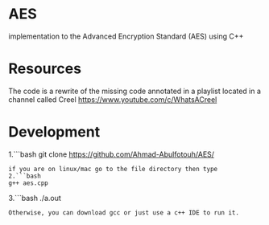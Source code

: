 # AES
implementation to the Advanced Encryption Standard (AES) using C++

# Resources
The code is a rewrite of the missing code annotated in a playlist located in a channel called Creel https://www.youtube.com/c/WhatsACreel

# Development
1.```bash
git clone https://github.com/Ahmad-Abulfotouh/AES/
```
if you are on linux/mac go to the file directory then type
2.```bash
g++ aes.cpp
```
3.```bash
./a.out
```
Otherwise, you can download gcc or just use a c++ IDE to run it.
